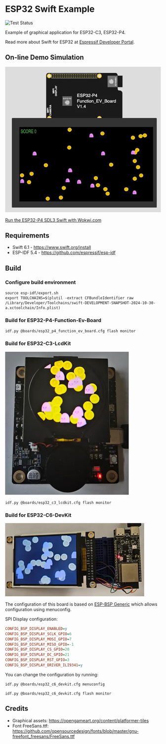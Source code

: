 # ESP32 Swift Example

![Test Status](https://github.com/georgik/esp32-sdl3-swift-example/actions/workflows/test.yml/badge.svg)

Example of graphical application for ESP32-C3, ESP32-P4.

Read more about Swift for ESP32 at [Espressif Developer Portal](https://developer.espressif.com/tags/swift/).

## On-line Demo Simulation

[![ESP32-P4 SDL3 Swift Simulation](docs/img/esp32-p4-sdl3-swift.webp)](https://wokwi.com/experimental/viewer?diagram=https%3A%2F%2Fraw.githubusercontent.com%2Fgeorgik%2Fesp32-sdl3-swift-example%2Fmain%2Fboards%2Fesp32_p4_function_ev_board%2Fdiagram.json&firmware=https%3A%2F%2Fgithub.com%2Fgeorgik%2Fesp32-sdl3-swift-example%2Freleases%2Fdownload%2Fv1.0.0%2Fesp32-sdl3-swift-example-esp32_p4_function_ev_board.bin)

[Run the ESP32-P4 SDL3 Swift with Wokwi.com](https://wokwi.com/experimental/viewer?diagram=https%3A%2F%2Fraw.githubusercontent.com%2Fgeorgik%2Fesp32-sdl3-swift-example%2Fmain%2Fboards%2Fesp32_p4_function_ev_board%2Fdiagram.json&firmware=https%3A%2F%2Fgithub.com%2Fgeorgik%2Fesp32-sdl3-swift-example%2Freleases%2Fdownload%2Fv1.0.0%2Fesp32-sdl3-swift-example-esp32_p4_function_ev_board.bin)

## Requirements

- Swift 6.1 - https://www.swift.org/install
- ESP-IDF 5.4 - https://github.com/espressif/esp-idf

## Build

### Configure build environment

```shell
source esp-idf/export.sh
export TOOLCHAINS=$(plutil -extract CFBundleIdentifier raw /Library/Developer/Toolchains/swift-DEVELOPMENT-SNAPSHOT-2024-10-30-a.xctoolchain/Info.plist)
```

### Build for ESP32-P4-Function-Ev-Board

```shell
idf.py @boards/esp32_p4_function_ev_board.cfg flash monitor
```

### Build for ESP32-C3-LcdKit

![ESP32-C3-LcdKit](docs/img/esp32-c3-lcdkit.webp)

```shell
idf.py @boards/esp32_c3_lcdkit.cfg flash monitor
```

### Build for ESP32-C6-DevKit

![ESP32-C6-DevKit](docs/img/esp32-c6-devkit.webp)

The configuration of this board is based on [ESP-BSP Generic](https://developer.espressif.com/blog/using-esp-bsp-with-devkits/) which allows configuration using menuconfig.

SPI Display configuration:

```ini
CONFIG_BSP_DISPLAY_ENABLED=y
CONFIG_BSP_DISPLAY_SCLK_GPIO=6
CONFIG_BSP_DISPLAY_MOSI_GPIO=7
CONFIG_BSP_DISPLAY_MISO_GPIO=-1
CONFIG_BSP_DISPLAY_CS_GPIO=20
CONFIG_BSP_DISPLAY_DC_GPIO=21
CONFIG_BSP_DISPLAY_RST_GPIO=3
CONFIG_BSP_DISPLAY_DRIVER_ILI9341=y
```

You can change the configuration by running:

```shell
idf.py @boards/esp32_c6_devkit.cfg menuconfig
```

```shell
idf.py @boards/esp32_c6_devkit.cfg flash monitor
```

## Credits

- Graphical assets: https://opengameart.org/content/platformer-tiles
- Font FreeSans.ttf: https://github.com/opensourcedesign/fonts/blob/master/gnu-freefont_freesans/FreeSans.ttf
